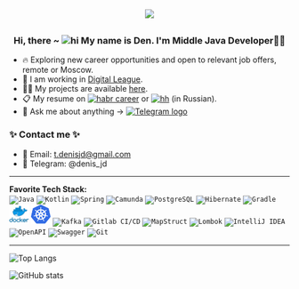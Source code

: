 <div align="center">
<h1><img src="https://media4.giphy.com/media/VTtANKl0beDFQRLDTh/giphy.gif" width="100"/></h1>
</div>
<h3 align="center">Hi, there ~ 
  <img src="https://user-images.githubusercontent.com/1303154/88677602-1635ba80-d120-11ea-84d8-d263ba5fc3c0.gif" width="24px" height="24px" alt="hi"> My name is Den. I'm Middle Java Developer👨‍💻
</h3>

- 🔥 Exploring new career opportunities and open to relevant job offers, remote or Moscow.
- 💼 I am working in [Digital League](https://digitalleague.ru/).
- 👨‍💻 My projects are available [here](https://github.com/DenisJD?tab=repositories).
- 📋 My resume on [<img src="https://is1-ssl.mzstatic.com/image/thumb/Purple118/v4/9f/82/b4/9f82b466-445b-f3ff-473d-ed4d7d7998a9/source/512x512bb.jpg" alt="habr career" title="Habr.Career" height="25" />](https://career.habr.com/denisjd) or [<img src="https://play-lh.googleusercontent.com/YpAV7Q-ZJhI5tzFk_wEX-7-x2BydtnCtFTVUrmq0zAO6jLCLA4nNcfem3p_Pyowg9w" alt="hh" title="hh" height="25" />](https://hh.ru/resume/2f34476dff0ecfe4c50039ed1f4c726d39756c) (in Russian).
- 💬 Ask me about anything -> [<img src="https://img.shields.io/badge/Telegram-282C34?logo=telegram&logoColor=0077B5" alt="Telegram logo" title="Telegram" height="25" />](https://t.me/denis_jd/)

<h3> ✨ Contact me ✨</h3>

- 📧 Email: t.denisjd@gmail.com
- 📱 Telegram: @denis_jd

<hr>

**Favorite Tech Stack:**  
<code><img height="35" title="Java" src="https://raw.githubusercontent.com/jmnote/z-icons/master/svg/java.svg"></code>
<code><img height="35" title="Kotlin" src="https://raw.githubusercontent.com/yurijserrano/Github-Profile-Readme-Logos/refs/heads/master/programming%20languages/kotlin.svg"></code>
<code><img height="35" title="Spring" src="https://raw.githubusercontent.com/yurijserrano/Github-Profile-Readme-Logos/master/frameworks/spring.svg"></code> 
<code><img height="35" title="Camunda" src="https://avatars.githubusercontent.com/u/2443838"></code>
<code><img height="35" title="PostgreSQL" src="https://raw.githubusercontent.com/yurijserrano/Github-Profile-Readme-Logos/master/databases/postgresql.svg"></code>
<code><img height="35" title="Hibernate" src="https://raw.githubusercontent.com/gilbarbara/logos/master/logos/hibernate.svg"></code>
<code><img height="35" title="Gradle" src="https://avatars.githubusercontent.com/u/62695641?v=4"></code>
<code><img height="35" title="Docker" src="https://raw.githubusercontent.com/github/explore/80688e429a7d4ef2fca1e82350fe8e3517d3494d/topics/docker/docker.png"></code>
<code><img height="35" title="Kubernetes" src="https://raw.githubusercontent.com/devicons/devicon/master/icons/kubernetes/kubernetes-plain.svg"></code>
<code><img height="35" title="Kafka" src="https://raw.githubusercontent.com/gilbarbara/logos/refs/heads/main/logos/kafka-icon.svg"></code>
<code><img height="35" title="Gitlab CI/CD" src="https://hub.datree.io/img/cicd/3.png"></code>
<code><img height="35" title="MapStruct" src="https://avatars.githubusercontent.com/u/4086779?s=200&v=4"></code>
<code><img height="35" title="Lombok" src="https://avatars.githubusercontent.com/u/45949248?s=200&v=4"></code>
<code><img height="35" title="IntelliJ IDEA" src="https://raw.githubusercontent.com/yurijserrano/Github-Profile-Readme-Logos/master/ides/intellij.svg"></code>
<code><img height="35" title="OpenAPI" src="https://raw.githubusercontent.com/gilbarbara/logos/refs/heads/main/logos/openapi-icon.svg"></code>
<code><img height="35" title="Swagger" src="https://blog.skillfactory.ru/wp-content/uploads/2023/02/1_ihb6hdmaw48vjtbsjyhbzg-1830140.png"></code>
<code><img height="35" title="Git" src="https://git-scm.com/images/logos/downloads/Git-Icon-1788C.png"></code>

<hr>

![Top Langs](https://github-readme-stats-6dy8njqw0-denisjd.vercel.app/api/top-langs/?username=DenisJD&show_icons=true&layout=compact&theme=tokyonight)

![GitHub stats](https://github-readme-stats-6dy8njqw0-denisjd.vercel.app/api?username=DenisJD&show_icons=true&count_private=true&theme=tokyonight)
